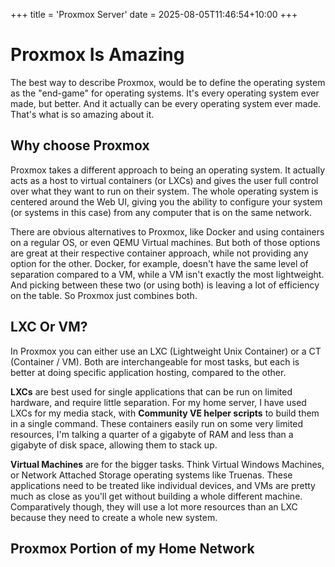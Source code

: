 +++
title = 'Proxmox Server'
date = 2025-08-05T11:46:54+10:00
+++
# Proxmox Is Amazing

The best way to describe Proxmox, would be to define the operating system as the "end-game" for operating systems. It's every operating system ever made, but better. And it actually can be every operating system ever made. That's what is so amazing about it. 

## Why choose Proxmox

Proxmox takes a different approach to being an operating system. It actually acts as a host to virtual containers (or LXCs) and gives the user full control over what they want to run on their system. The whole operating system is centered around the Web UI, giving you the ability to configure your system (or systems in this case) from any computer that is on the same network.

There are obvious alternatives to Proxmox, like Docker and using containers on a regular OS, or even QEMU Virtual machines. But both of those options are  great at their respective container approach, while not providing any option for the other. Docker, for example, doesn't have the same level of separation compared to a VM, while a VM isn't exactly the most lightweight. And picking between these two (or using both) is leaving a lot of efficiency on the table. So Proxmox just combines both.

## LXC Or VM?

In Proxmox you can either use an LXC (Lightweight Unix Container) or a CT (Container / VM). Both are interchangeable for most tasks, but each is better at doing specific application hosting, compared to the other. 

**LXCs** are best used for single applications that can be run on limited hardware, and require little separation. For my home server, I have used LXCs for my media stack, with **Community VE helper scripts** to build them in a single command. These containers easily run on some very limited resources, I'm talking a quarter of a gigabyte of RAM and less than a gigabyte of disk space, allowing them to stack up.

**Virtual Machines** are for the bigger tasks. Think Virtual Windows Machines, or Network Attached Storage operating systems like Truenas. These applications need to be treated like individual devices, and VMs are pretty much as close as you'll get without building a whole different machine. Comparatively though, they will use a lot more resources than an LXC because they need to create a whole new system. 

## Proxmox Portion of my Home Network
